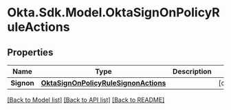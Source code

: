 # Okta.Sdk.Model.OktaSignOnPolicyRuleActions

## Properties

Name | Type | Description | Notes
------------ | ------------- | ------------- | -------------
**Signon** | [**OktaSignOnPolicyRuleSignonActions**](OktaSignOnPolicyRuleSignonActions.md) |  | [optional] 

[[Back to Model list]](../README.md#documentation-for-models) [[Back to API list]](../README.md#documentation-for-api-endpoints) [[Back to README]](../README.md)

